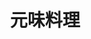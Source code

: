 ---
title: "元味料理"
description: "元味料理"
layout: shop
keywords:
  - 美食競賽
  - 台灣美食
  - 美食精選
datePublished: "2025-06-30"
dateModified: "2025-07-04"
city: "台北市"
district: "大同區"
address: "台北市大同區華陰街227巷2號"
phone: "0225590721"
geo: "25.050784107392538, 121.5141177732158"
google_map: "https://maps.app.goo.gl/A8eoDHveYgshKE717"
footinder: "https://footinder.com.tw/%E5%8F%B0%E5%8C%97%E5%B8%82%E5%A4%A7%E5%90%8C%E5%8D%80/7646/"
official: ""
award:
  - name: "500盤"
    year: "2024"
    entries:
      - dishes:
          - "古早味麻油雞"
          - "番茄炒飯"
          - "元味炒飯"

---